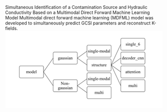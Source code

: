Simultaneous Identification of a Contamination Source and Hydraulic Conductivity Based on a Multimodal Direct Forward Machine Learning Model
Multimodal direct forward machine learning (MDFML) model was developed to simultaneously predict GCSI parameters and reconstruct K-fields.
![image](https://github.com/YanZhu200012/MDFML/blob/master/structure.png)

